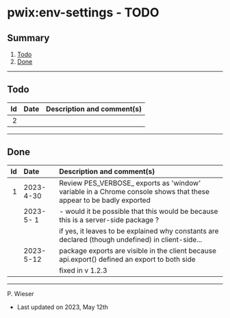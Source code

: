 # pwix:env-settings - TODO

## Summary

1. [Todo](#todo)
2. [Done](#done)

---
## Todo

|   Id | Date       | Description and comment(s) |
| ---: | :---       | :---                       |
|    2 |  |  |

---
## Done

|   Id | Date       | Description and comment(s) |
| ---: | :---       | :---                       |
|    1 | 2023- 4-30 | Review PES_VERBOSE_ exports as 'window' variable in a Chrome console shows that these appear to be badly exported |
|      | 2023- 5- 1 | - would it be possible that this would be because this is a server-side package ? |
|      |            |   if yes, it leaves to be explained why constants are declared (though undefined) in client-side... |
|      | 2023- 5-12 | package exports are visible in the client because api.export() defined an export to both side |
|      |            | fixed in v 1.2.3 |

---
P. Wieser
- Last updated on 2023, May 12th
